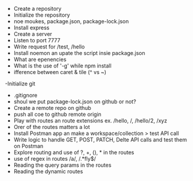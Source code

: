 - Create a repository
- Initialize the repository 
- noe moukes, package.json, package-lock.json 
- Install express
- Create a server
- Listen to port 7777
- Write request for /test, /hello
- Install noemon an upate the script insie package.json
- What are epenencies
- What is the use of '-g' while npm install
- ifference between caret & tile (^ vs ~) 

-Initialize git
- .gitignore
- shoul we put package-lock.json on github or not?
- Create a remote repo on github
- push all coe to github remote origin  
- Play with routes an route extensions ex. /hello, /, /hello/2, /xyz
- Orer of the routes matters a lot
- Install Postman app an make a workspace/collection > test API call
- Write logic to handle GET, POST, PATCH, Delte API calls and test them on Postman
- Explore routing and use of ?, +, (), * in the routes
- use of regex in routes /a/, /.*fly$/
- Reading the query params in the routes 
- Reading the dynamic routes  